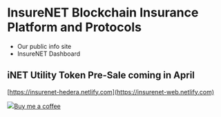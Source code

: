 # InsureNET Blockchain Insurance Platform and Protocols

* Our public info site 
* InsureNET Dashboard

## iNET Utility Token Pre-Sale coming in April

[https://insurenet-hedera.netlify.com](https://insurenet-web.netlify.com)

[![](https://cdn.buymeacoffee.com/buttons/bmc-new-btn-logo.svg)Buy me a coffee](https://www.buymeacoffee.com/0rlSPxJaU)

